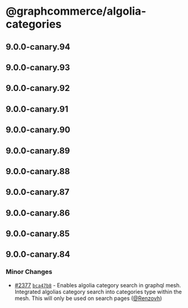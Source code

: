# @graphcommerce/algolia-categories

## 9.0.0-canary.94

## 9.0.0-canary.93

## 9.0.0-canary.92

## 9.0.0-canary.91

## 9.0.0-canary.90

## 9.0.0-canary.89

## 9.0.0-canary.88

## 9.0.0-canary.87

## 9.0.0-canary.86

## 9.0.0-canary.85

## 9.0.0-canary.84

### Minor Changes

- [#2377](https://github.com/graphcommerce-org/graphcommerce/pull/2377) [`bca47b8`](https://github.com/graphcommerce-org/graphcommerce/commit/bca47b81061ea8608753cfc8940ce4db65ab27e3) - Enables algolia category search in graphql mesh. Integrated algolias category search into categories type within the mesh. This will only be used on search pages ([@Renzovh](https://github.com/Renzovh))
